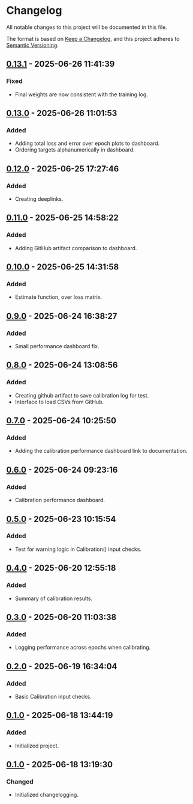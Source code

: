 # Changelog

All notable changes to this project will be documented in this file.

The format is based on [Keep a Changelog](https://keepachangelog.com/en/1.0.0/), 
and this project adheres to [Semantic Versioning](https://semver.org/spec/v2.0.0.html).

## [0.13.1] - 2025-06-26 11:41:39

### Fixed

- Final weights are now consistent with the training log.

## [0.13.0] - 2025-06-26 11:01:53

### Added

- Adding total loss and error over epoch plots to dashboard.
- Ordering targets alphanumerically in dashboard.

## [0.12.0] - 2025-06-25 17:27:46

### Added

- Creating deeplinks.

## [0.11.0] - 2025-06-25 14:58:22

### Added

- Adding GitHub artifact comparison to dashboard.

## [0.10.0] - 2025-06-25 14:31:58

### Added

- Estimate function, over loss matrix.

## [0.9.0] - 2025-06-24 16:38:27

### Added

- Small performance dashboard fix.

## [0.8.0] - 2025-06-24 13:08:56

### Added

- Creating github artifact to save calibration log for test.
- Interface to load CSVs from GitHub.

## [0.7.0] - 2025-06-24 10:25:50

### Added

- Adding the calibration performance dashboard link to documentation.

## [0.6.0] - 2025-06-24 09:23:16

### Added

- Calibration performance dashboard.

## [0.5.0] - 2025-06-23 10:15:54

### Added

- Test for warning logic in Calibration() input checks.

## [0.4.0] - 2025-06-20 12:55:18

### Added

- Summary of calibration results.

## [0.3.0] - 2025-06-20 11:03:38

### Added

- Logging performance across epochs when calibrating.

## [0.2.0] - 2025-06-19 16:34:04

### Added

- Basic Calibration input checks.

## [0.1.0] - 2025-06-18 13:44:19

### Added

- Initialized project.

## [0.1.0] - 2025-06-18 13:19:30

### Changed

- Initialized changelogging.



[0.13.1]: https://github.com/PolicyEngine/microcalibrate/compare/0.13.0...0.13.1
[0.13.0]: https://github.com/PolicyEngine/microcalibrate/compare/0.12.0...0.13.0
[0.12.0]: https://github.com/PolicyEngine/microcalibrate/compare/0.11.0...0.12.0
[0.11.0]: https://github.com/PolicyEngine/microcalibrate/compare/0.10.0...0.11.0
[0.10.0]: https://github.com/PolicyEngine/microcalibrate/compare/0.9.0...0.10.0
[0.9.0]: https://github.com/PolicyEngine/microcalibrate/compare/0.8.0...0.9.0
[0.8.0]: https://github.com/PolicyEngine/microcalibrate/compare/0.7.0...0.8.0
[0.7.0]: https://github.com/PolicyEngine/microcalibrate/compare/0.6.0...0.7.0
[0.6.0]: https://github.com/PolicyEngine/microcalibrate/compare/0.5.0...0.6.0
[0.5.0]: https://github.com/PolicyEngine/microcalibrate/compare/0.4.0...0.5.0
[0.4.0]: https://github.com/PolicyEngine/microcalibrate/compare/0.3.0...0.4.0
[0.3.0]: https://github.com/PolicyEngine/microcalibrate/compare/0.2.0...0.3.0
[0.2.0]: https://github.com/PolicyEngine/microcalibrate/compare/0.1.0...0.2.0
[0.1.0]: https://github.com/PolicyEngine/microcalibrate/compare/0.1.0...0.1.0
